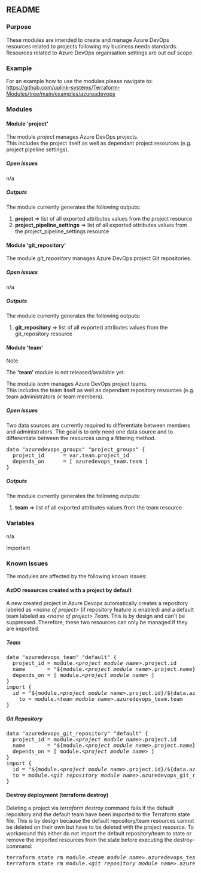## README

### Purpose

These modules are intended to create and manage Azure DevOps resources related to projects following my business needs standards. Resources related to Azure DevOps organisation settings are out ouf scope.  

### Example

For an example how to use the modules please navigate to: https://github.com/uplink-systems/Terraform-Modules/tree/main/examples/azureadevops  

### Modules

#### Module 'project'

The module <i>project</i> manages Azure DevOps projects.  
This includes the project itself as well as dependant project resources (e.g. project pipeline settings).  

##### Open issues

n/a  

##### Outputs

The module currently generates the following outputs:  

1) <b>project</b> => list of all exported attributes values from the project resource  
2) <b>project_pipeline_settings</b> => list of all exported attributes values from the project_pipeline_settings resource  

#### Module 'git_repository'

The module <i>git_repository</i> manages Azure DevOps project Git repositories.  

##### Open issues

n/a  

##### Outputs

The module currently generates the following outputs:  

1) <b>git_repository</b> => list of all exported attributes values from the git_repository resource  

#### Module 'team'

> [!NOTE]
> The <b>'team'</b> module is not released/available yet.  

The module <i>team</i> manages Azure DevOps project teams.  
This includes the team itself as well as dependant repository resources (e.g. team administrators or team members).  

##### Open issues

Two data sources are currently required to differentiate between members and administrators. The goal is to only need one data source and to differentiate between the resources using a filtering method.  

<pre>
data "azuredevops_groups" "project_groups" {
  project_id      = var.team.project_id
  depends_on      = [ azuredevops_team.team ]
}
</pre>

##### Outputs

The module currently generates the following outputs:  

1) <b>team</b> => list of all exported attributes values from the team resource  

### Variables

n/a

> [!IMPORTANT]
> ### Known Issues
> 
> The modules are affected by the following known issues:  
> 
> #### AzDO resources created with a project by default
> 
> A new created project in Azure Devops automatically creates a repository labeled as <i>&lt;name of project&gt;</i> (if repository feature is enabled) and a default team labeled as <i>&lt;name of project&gt; Team</i>. This is by design and can't be suppressed. Therefore, these two resources can only be managed if they are imported.  
> 
> ##### Team
> 
> <pre>
> data "azuredevops_team" "default" {
>   project_id = module.<i>&lt;project module name&gt;</i>.project.id
>   name       = "${module.<i>&lt;project module name&gt;</i>.project.name} Team"
>   depends_on = [ module.<i>&lt;project module name&gt;</i> ]
> }
> import {
>   id = "${module.<i>&lt;project module name&gt;</i>.project.id}/${data.azuredevops_team.default.id}"
>     to = module.<i>&lt;team module name&gt;</i>.azuredevops_team.team
> }
> </pre>
> 
> ##### Git Repository
> 
> <pre>
> data "azuredevops_git_repository" "default" {
>   project_id = module.<i>&lt;project module name&gt;</i>.project.id
>   name       = "${module.<i>&lt;project module name&gt;</i>.project.name} Team"
>   depends_on = [ module.<i>&lt;project module name&gt;</i> ]
> }
> import {
>   id = "${module.<i>&lt;project module name&gt;</i>.project.id}/${data.azuredevops_git_repository.default.id}"
>   to = module.<i>&lt;git repository module name&gt;</i>.azuredevops_git_repository.git_repository
> }
> </pre>
>
> #### Destroy deployment (terraform destroy)
>
> Deleting a project via <i>terraform destroy</i> command fails if the default repository and the default team have been imported to the Terraform state file. This is by design because the default repository/team resources cannot be deleted on their own but have to be deleted with the project resource. To workaround this either do not import the default repository/team to state or remove the imported resources from the state before executing the destroy-command:  
> <pre>
> terraform state rm module.<i>&lt;team module name&gt;</i>.azuredevops_team.team
> terraform state rm module.<i>&lt;git repository module name&gt;</i>.azuredevops_git_repository.git_repository
> </pre>